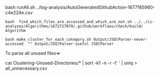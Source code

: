 bash runAll.sh ../log-analysis/AutoGeneratedGithubAction-1677165960-c4e224e.csv

```bash  find_which_files_are_accessed_and_which_are_not.sh ../../ci-analyzes/Algorithms/1672727079/.github/workflows/check/build/ Algorithm```

```bash make_cluster_for_each_category.sh Output/JSQlParser-never-accessed  "" Output/JSQlParser-useful JSQlParser```

To parse all unused files=>

cat Clustering-Unused-Directories/* | sort -k1 -n -r -t' ' | uniq  > all_unnecessary.csv

